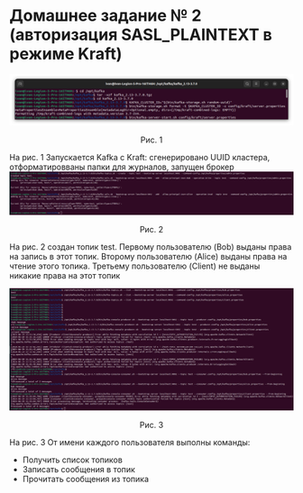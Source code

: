 # Домашнее задание № 2 (авторизация SASL_PLAINTEXT в режиме Kraft)

<img src="images/start-broker.png" alt="image is absent">

<p style="text-align: center;">Рис. 1</p>
На рис. 1 Запускается Kafka с Kraft: сгенерировано UUID кластера, отформатировваны папки для журналов, запущен брокер

<img src="images/create-topic-principal.png" alt="image is absent">

<p style="text-align: center;">Рис. 2</p>

На рис. 2 создан топик test. Первому пользователю (Bob) выданы права на запись в этот топик. Второму пользователю (Alice)
выданы права на чтение этого топика. Третьему пользователю (Client) не выданы никакие права на этот топик

<img src="images/list-producer-consumer.png" alt="image is absent">

<p style="text-align: center;">Рис. 3</p>

На рис. 3 От имени каждого пользователя выполны команды:
* Получить список топиков
* Записать сообщения в топик
* Прочитать сообщения из топика